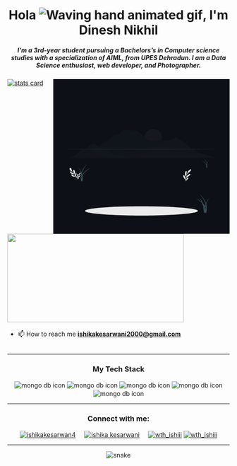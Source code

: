 <h1 align="center">Hola <img src="https://raw.githubusercontent.com/nixin72/nixin72/master/wave.gif" 
         alt="Waving hand animated gif"
         height="45"
         width="45" />, I'm Dinesh Nikhil</h1>
<h5 align="center">
I’m a 3rd-year student pursuing a Bachelors’s in Computer science studies with a specialization of AIML, from UPES  Dehradun. I am a Data Science enthusiast, web developer, and Photographer. 
</h5>
<p align="left">  </p>
<p>
<a align= "center" href="https://github.com/ishikkkkaaaa">
<img alt= "stats card" height="200px" width="400" src="https://github-readme-streak-stats.herokuapp.com/?user=ishikkkkaaaa&theme=radical">
<img align="right" height="350" width="400" src="https://raw.githubusercontent.com/dineshnikhil/assets/main/Working%20from%20anywhere.gif" /> </a>
</p>
<img height="200px" width="400" src="https://github-readme-stats.vercel.app/api?username=ishikkkkaaaa&count_private=true&theme=radical&show_icons=true" />

- 📫 How to reach me **ishikakesarwani2000@gmail.com**
<br><br>
<hr>

<h3 align="center">My Tech Stack</h3>
<p align="center">
         <a><img align="center" src="https://cdn.worldvectorlogo.com/logos/mongodb-icon-1.svg" alt="mongo db icon" height="50" width="50" magin="20" /></a>
         <a><img align="center" src="https://cdn.worldvectorlogo.com/logos/react-2.svg" alt="mongo db icon" height="50" width="50" /></a>
         <a><img align="center" src="https://cdn.worldvectorlogo.com/logos/nodejs-icon.svg" alt="mongo db icon" height="50" width="50" /></a>
         <a><img align="center" src="https://cdn.worldvectorlogo.com/logos/graphql.svg" alt="mongo db icon" height="50" width="50" /></a>
         <a><img align="center" src="https://cdn.worldvectorlogo.com/logos/redis.svg" alt="mongo db icon" height="50" width="50" /></a>
</p>
<hr>

<h3 align="center">Connect with me:</h3>
<p align="center">
<a href="https://twitter.com/ishikakesarwan4" target="blank"><img align="center" src="https://cdn.worldvectorlogo.com/logos/twitter-6.svg" alt="ishikakesarwan4" height="50" width="50" /></a> &nbsp;&nbsp;&nbsp;
<a href="https://www.linkedin.com/in/ishika-kesarwani-3b32811a6/" target="blank"><img align="center" src="https://cdn.worldvectorlogo.com/logos/linkedin-icon-2.svg" alt="ishika kesarwani" height="50" width="50" /></a>&nbsp;&nbsp;&nbsp;&nbsp;
<a href="https://instagram.com/wth_ishiii" target="blank"><img align="center" src="https://cdn.worldvectorlogo.com/logos/instagram-2-1.svg" alt="wth_ishiii" height="50" width="50" /></a>
<a href="https://instagram.com/wth_ishiii" target="blank"><img align="center" src="https://cdn.worldvectorlogo.com/logos/reddit-4.svg" alt="wth_ishiii" height="50" width="50" /></a>
</p>

<hr>

<p align="center">
  <img src="https://github.com/ishikkkkaaaa/ishikkkkaaaa/raw/output/github-contribution-grid-snake.svg" alt="snake"></center>
</p>
